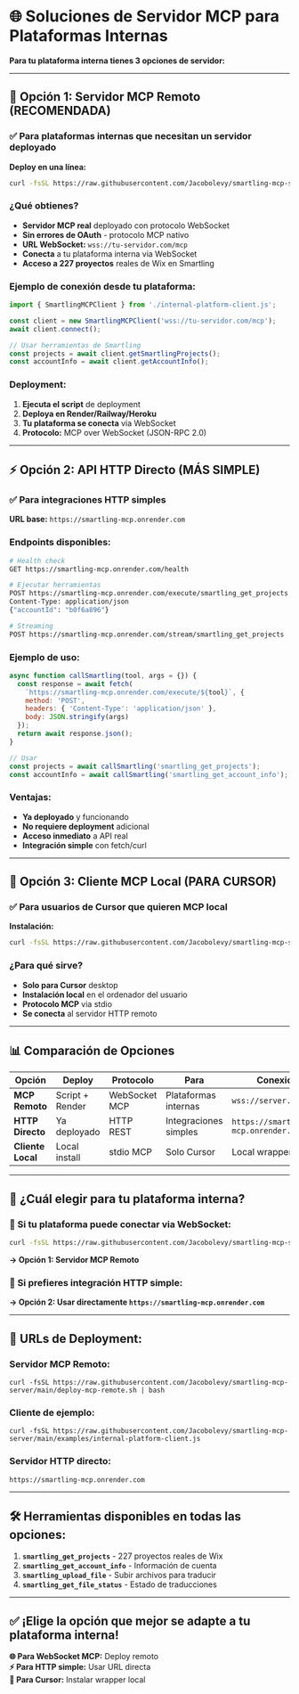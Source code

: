 # 🌐 Soluciones de Servidor MCP para Plataformas Internas

**Para tu plataforma interna tienes 3 opciones de servidor:**

---

## 🚀 **Opción 1: Servidor MCP Remoto (RECOMENDADA)**

### **✅ Para plataformas internas que necesitan un servidor deployado**

**Deploy en una línea:**
```bash
curl -fsSL https://raw.githubusercontent.com/Jacobolevy/smartling-mcp-server/main/deploy-mcp-remote.sh | bash
```

### **¿Qué obtienes?**
- **Servidor MCP real** deployado con protocolo WebSocket
- **Sin errores de OAuth** - protocolo MCP nativo
- **URL WebSocket:** `wss://tu-servidor.com/mcp`
- **Conecta** a tu plataforma interna via WebSocket
- **Acceso a 227 proyectos** reales de Wix en Smartling

### **Ejemplo de conexión desde tu plataforma:**
```javascript
import { SmartlingMCPClient } from './internal-platform-client.js';

const client = new SmartlingMCPClient('wss://tu-servidor.com/mcp');
await client.connect();

// Usar herramientas de Smartling
const projects = await client.getSmartlingProjects();
const accountInfo = await client.getAccountInfo();
```

### **Deployment:**
1. **Ejecuta el script** de deployment
2. **Deploya en Render/Railway/Heroku**
3. **Tu plataforma se conecta** via WebSocket
4. **Protocolo:** MCP over WebSocket (JSON-RPC 2.0)

---

## ⚡ **Opción 2: API HTTP Directo (MÁS SIMPLE)**

### **✅ Para integraciones HTTP simples**

**URL base:** `https://smartling-mcp.onrender.com`

### **Endpoints disponibles:**
```bash
# Health check
GET https://smartling-mcp.onrender.com/health

# Ejecutar herramientas
POST https://smartling-mcp.onrender.com/execute/smartling_get_projects
Content-Type: application/json
{"accountId": "b0f6a896"}

# Streaming
POST https://smartling-mcp.onrender.com/stream/smartling_get_projects
```

### **Ejemplo de uso:**
```javascript
async function callSmartling(tool, args = {}) {
  const response = await fetch(
    `https://smartling-mcp.onrender.com/execute/${tool}`, {
    method: 'POST',
    headers: { 'Content-Type': 'application/json' },
    body: JSON.stringify(args)
  });
  return await response.json();
}

// Usar
const projects = await callSmartling('smartling_get_projects');
const accountInfo = await callSmartling('smartling_get_account_info');
```

### **Ventajas:**
- **Ya deployado** y funcionando
- **No requiere deployment** adicional
- **Acceso inmediato** a API real
- **Integración simple** con fetch/curl

---

## 🔧 **Opción 3: Cliente MCP Local (PARA CURSOR)**

### **✅ Para usuarios de Cursor que quieren MCP local**

**Instalación:**
```bash
curl -fsSL https://raw.githubusercontent.com/Jacobolevy/smartling-mcp-server/main/install-mcp-wrapper.sh | bash
```

### **¿Para qué sirve?**
- **Solo para Cursor** desktop
- **Instalación local** en el ordenador del usuario
- **Protocolo MCP** via stdio
- **Se conecta** al servidor HTTP remoto

---

## 📊 **Comparación de Opciones**

| Opción | Deploy | Protocolo | Para | Conexión |
|--------|--------|-----------|------|----------|
| **MCP Remoto** | Script + Render | WebSocket MCP | Plataformas internas | `wss://server.com/mcp` |
| **HTTP Directo** | Ya deployado | HTTP REST | Integraciones simples | `https://smartling-mcp.onrender.com` |
| **Cliente Local** | Local install | stdio MCP | Solo Cursor | Local wrapper |

---

## 🎯 **¿Cuál elegir para tu plataforma interna?**

### **👑 Si tu plataforma puede conectar via WebSocket:**
```bash
curl -fsSL https://raw.githubusercontent.com/Jacobolevy/smartling-mcp-server/main/deploy-mcp-remote.sh | bash
```
**→ Opción 1: Servidor MCP Remoto**

### **🚀 Si prefieres integración HTTP simple:**
**→ Opción 2: Usar directamente `https://smartling-mcp.onrender.com`**

---

## 🔌 **URLs de Deployment:**

### **Servidor MCP Remoto:**
```
curl -fsSL https://raw.githubusercontent.com/Jacobolevy/smartling-mcp-server/main/deploy-mcp-remote.sh | bash
```

### **Cliente de ejemplo:**
```
curl -fsSL https://raw.githubusercontent.com/Jacobolevy/smartling-mcp-server/main/examples/internal-platform-client.js
```

### **Servidor HTTP directo:**
```
https://smartling-mcp.onrender.com
```

---

## 🛠️ **Herramientas disponibles en todas las opciones:**

1. **`smartling_get_projects`** - 227 proyectos reales de Wix
2. **`smartling_get_account_info`** - Información de cuenta
3. **`smartling_upload_file`** - Subir archivos para traducir
4. **`smartling_get_file_status`** - Estado de traducciones

---

## ✅ **¡Elige la opción que mejor se adapte a tu plataforma interna!**

**🌐 Para WebSocket MCP:** Deploy remoto  
**⚡ Para HTTP simple:** Usar URL directa  
**🔧 Para Cursor:** Instalar wrapper local 